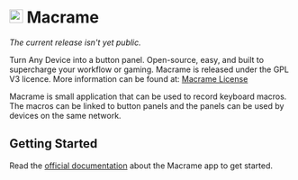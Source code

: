 # <img src="favicon.ico" width="24" alt="Macrame icon" /> Macrame

*The current release isn't yet public.*

Turn Any Device into a button panel. Open-source, easy, and built to supercharge your workflow or gaming.
Macrame is released under the GPL V3 licence. More information can be found at: [Macrame License](https://macrame-app.github.io/license.html)

Macrame is small application that can be used to record keyboard macros. 
The macros can be linked to button panels and the panels can be used by devices on the same network.

## Getting Started

Read the [official documentation](https://macrame-app.github.io/) about the Macrame app to get started.
